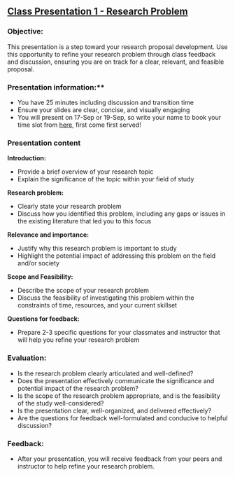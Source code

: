 ## [Class Presentation 1 - Research Problem](https://aselshall.github.io/rm/hw/class-presentation1)

### Objective:

This presentation is a step toward your research proposal development.  Use this opportunity to refine your research problem through class feedback and discussion, ensuring you are on track for a clear, relevant, and feasible proposal.

### Presentation information:**
 - You have 25 minutes including discussion and transition time
 - Ensure your slides are clear, concise, and visually engaging
 - You will present on 17-Sep or 19-Sep, so write your name to book your time slot from [here](https://docs.google.com/spreadsheets/d/1G-99MJ8G02TWRa-Wj1ddzGLvPtAC-wa310zh5G30alo/edit?usp=sharing), first come first served! 

### Presentation content

**Introduction:**
 - Provide a brief overview of your research topic
 - Explain the significance of the topic within your field of study

**Research problem:**
 - Clearly state your research problem
 - Discuss how you identified this problem, including any gaps or issues in the existing literature that led you to this focus

**Relevance and importance:**
 - Justify why this research problem is important to study
 - Highlight the potential impact of addressing this problem on the field and/or society

**Scope and Feasibility:**
 - Describe the scope of your research problem
 - Discuss the feasibility of investigating this problem within the constraints of time, resources, and your current skillset

**Questions for feedback:**
 - Prepare 2-3 specific questions for your classmates and instructor that will help you refine your research problem


### Evaluation:
 - Is the research problem clearly articulated and well-defined?
 - Does the presentation effectively communicate the significance and potential impact of the research problem?
 - Is the scope of the research problem appropriate, and is the feasibility of the study well-considered?
 - Is the presentation clear, well-organized, and delivered effectively?
 - Are the questions for feedback well-formulated and conducive to helpful discussion?

### Feedback:
   - After your presentation, you will receive feedback from your peers and instructor to help refine your research problem.

